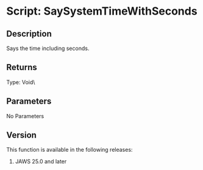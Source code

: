 # Script: SaySystemTimeWithSeconds

## Description

Says the time including seconds.

## Returns

Type: Void\

## Parameters

No Parameters

## Version

This function is available in the following releases:

1.  JAWS 25.0 and later

